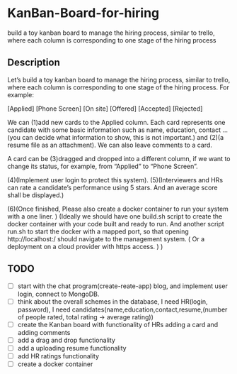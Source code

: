 # KanBan-Board-for-hiring
build a toy kanban board to manage the hiring process, similar to trello, where each column is corresponding to one stage of the hiring process
## Description
Let’s build a toy kanban board to manage the hiring process, similar to trello, where each column is corresponding to one stage of the hiring process. For example: 

[Applied] [Phone Screen] [On site] [Offered] [Accepted] [Rejected] 

We can (1)add new cards to the Applied column. Each card represents one candidate with some basic information such as name, education, contact ... (you can decide what information to show, this is not important.) and (2)(a resume file as an attachment). We can also leave comments to a card. 

A card can be (3)dragged and dropped into a different column, if we want to change its status, for example, from “Applied” to “Phone Screen”. 

(4)(Implement user login to protect this system). 
(5)(Interviewers and HRs can rate a candidate’s performance using 5 stars. And an average score shall be displayed.)

(6)(Once finished, Please also create a docker container to run your system with a one liner. )
(Ideally we should have one build.sh script to create the docker container with your code built and ready to run. And another script run.sh to start the docker with a mapped port, so that opening http://localhost:<port>/ should navigate to the management system. ( Or a deployment on a cloud provider with https access. ) )


## TODO
- [ ] start with the chat program(create-reate-app) blog, and implement user login, connect to MongoDB.
- [ ] think about the overall schemes in the database, I need HR(login, password), I need candidates(name,education,contact,resume,(number of people rated, total rating -> average rating))
- [ ] create the Kanban board with functionality of HRs adding a card and adding comments
- [ ] add a drag and drop functionality
- [ ] add a uploading resume functionality
- [ ] add HR ratings functionality
- [ ] create a docker container
